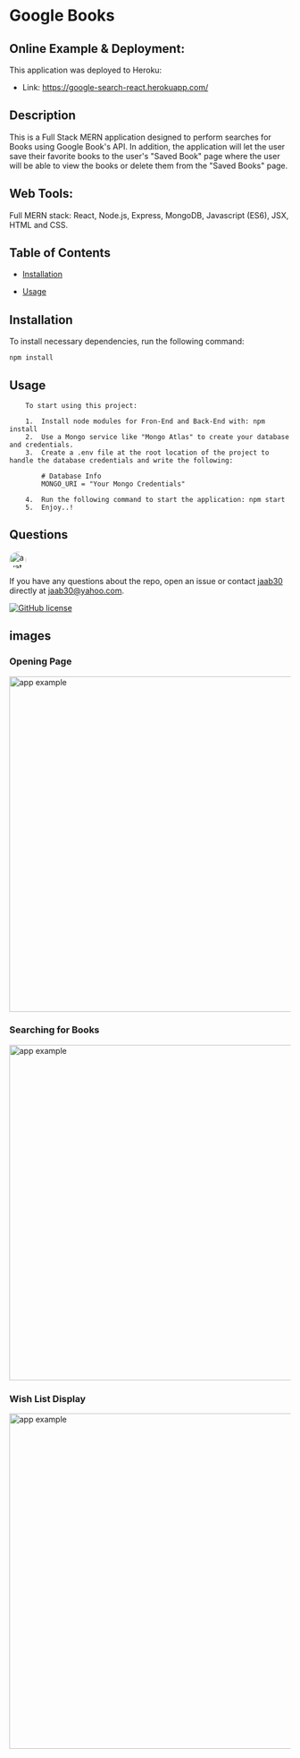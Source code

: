 # Google Books

## Online Example & Deployment:

This application was deployed to Heroku:

-   Link: https://google-search-react.herokuapp.com/

## Description

This is a Full Stack MERN application designed to perform searches for Books using Google Book's API. In addition, the application will let the user save their favorite books to the user's "Saved Book" page where the user will be able to view the books or delete them from the "Saved Books" page.

## Web Tools:

Full MERN stack: React, Node.js, Express, MongoDB, Javascript (ES6), JSX, HTML and CSS.

## Table of Contents 

* [Installation](#installation)

* [Usage](#usage)



## Installation

To install necessary dependencies, run the following command:

```
npm install
```

## Usage
``` 
    To start using this project: 

    1.  Install node modules for Fron-End and Back-End with: npm install
    2.  Use a Mongo service like "Mongo Atlas" to create your database and credentials.
    3.  Create a .env file at the root location of the project to handle the database credentials and write the following:
    
        # Database Info
        MONGO_URI = "Your Mongo Credentials"

    4.  Run the following command to start the application: npm start
    5.  Enjoy..!
``` 


## Questions

<img src="https://avatars0.githubusercontent.com/u/40499942?v=4" alt="avatar" style="border-radius: 16px" width="30" />

If you have any questions about the repo, open an issue or contact [jaab30](https://github.com/jaab30) directly at jaab30@yahoo.com.

[![GitHub license](https://img.shields.io/badge/license-MIT-blue.svg)](https://github.com/jaab30/passport-auth-with-mysql-and-sequelize-boiler-plate)


## images
### Opening Page
<img src="https://user-images.githubusercontent.com/40499942/83903716-9ea16b80-a72c-11ea-9f6f-d7d49b01dde4.png" alt="app example" width="600px"/>

### Searching for Books
<img src="https://user-images.githubusercontent.com/40499942/83903744-a95c0080-a72c-11ea-8175-56c33c359718.png" alt="app example" width="600px"/>

### Wish List Display
<img src="https://user-images.githubusercontent.com/40499942/83903763-b2e56880-a72c-11ea-8808-07c15c7e2689.png" alt="app example" width="600px"/>

